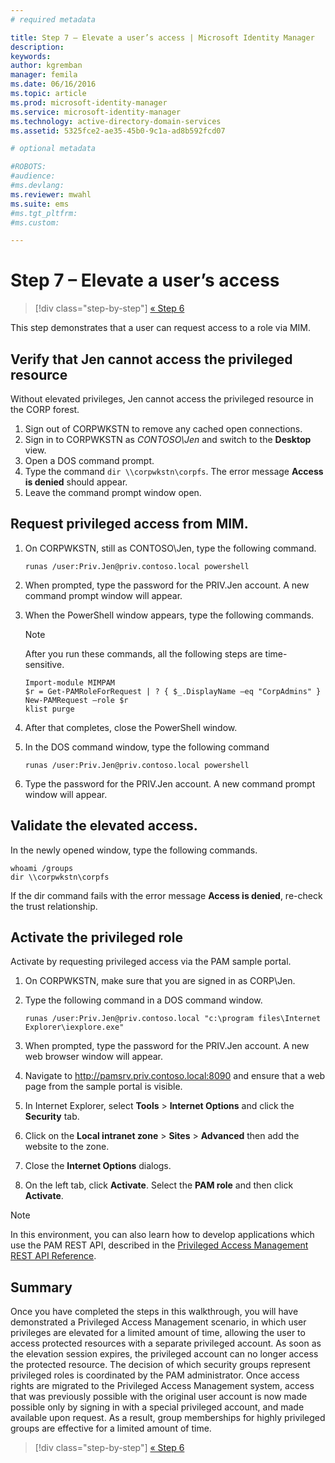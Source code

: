 ```yaml
---
# required metadata

title: Step 7 – Elevate a user’s access | Microsoft Identity Manager
description:
keywords:
author: kgremban
manager: femila
ms.date: 06/16/2016
ms.topic: article
ms.prod: microsoft-identity-manager
ms.service: microsoft-identity-manager
ms.technology: active-directory-domain-services
ms.assetid: 5325fce2-ae35-45b0-9c1a-ad8b592fcd07

# optional metadata

#ROBOTS:
#audience:
#ms.devlang:
ms.reviewer: mwahl
ms.suite: ems
#ms.tgt_pltfrm:
#ms.custom:

---
```


# Step 7 – Elevate a user’s access

>[!div class="step-by-step"]
[« Step 6 ](step-6-transition-group-to-pam.md)


This step demonstrates that a user can request access to a role via MIM.

## Verify that Jen cannot access the privileged resource
Without elevated privileges, Jen cannot access the privileged resource in the CORP forest.

1. Sign out of CORPWKSTN to remove any cached open connections.
2. Sign in to CORPWKSTN as *CONTOSO\Jen* and switch to the **Desktop** view.
3. Open a DOS command prompt.
4. Type the command `dir \\corpwkstn\corpfs`. The error message **Access is denied** should appear.
5. Leave the command prompt window open.

## Request privileged access from MIM.
1. On CORPWKSTN, still as CONTOSO\Jen, type the following command.

    ```
    runas /user:Priv.Jen@priv.contoso.local powershell
    ```

2. When prompted, type the password for the PRIV.Jen account. A new command prompt window will appear.
3. When the PowerShell window appears, type the following commands.

    > [!NOTE] 
    > After you run these commands, all the following steps are time-sensitive.

    ```
    Import-module MIMPAM
    $r = Get-PAMRoleForRequest | ? { $_.DisplayName –eq "CorpAdmins" }
    New-PAMRequest –role $r
    klist purge
    ```

4. After that completes, close the PowerShell window.
5. In the DOS command window, type the following command

    ```
    runas /user:Priv.Jen@priv.contoso.local powershell
    ```

6. Type the password for the PRIV.Jen account. A new command prompt window will appear.

## Validate the elevated access.
In the newly opened window, type the following commands.

```
whoami /groups
dir \\corpwkstn\corpfs
```

If the dir command fails with the error message **Access is denied**, re-check the trust relationship.

## Activate the privileged role
Activate by requesting privileged access via the PAM sample portal.

1. On CORPWKSTN, make sure that you are signed in as CORP\Jen.
2. Type the following command in a DOS command window.

    ```
    runas /user:Priv.Jen@priv.contoso.local "c:\program files\Internet Explorer\iexplore.exe"
    ```

3. When prompted, type the password for the PRIV.Jen account. A new web browser window will appear.
4. Navigate to http://pamsrv.priv.contoso.local:8090 and ensure that a web page from the sample portal is visible.
5. In Internet Explorer, select **Tools** > **Internet Options** and click the **Security** tab.
6. Click on the **Local intranet zone** > **Sites** > **Advanced** then add the website to the zone.
7. Close the **Internet Options** dialogs.
8. On the left tab, click **Activate**. Select the **PAM role** and then click **Activate**.

> [!Note] 
> In this environment, you can also learn how to develop applications which use the PAM REST API, described in the [Privileged Access Management REST API Reference](/microsoft-identity-manager/reference/privileged-access-management-rest-api-reference.md).

## Summary
Once you have completed the steps in this walkthrough, you will have demonstrated a Privileged Access Management scenario, in which user privileges are elevated for a limited amount of time, allowing the user to access protected resources with a separate privileged account. As soon as the elevation session expires, the privileged account can no longer access the protected resource. The decision of which security groups represent privileged roles is coordinated by the PAM administrator. Once access rights are migrated to the Privileged Access Management system, access that was previously possible with the original user account is now made possible only by signing in with a special privileged account, and made available upon request. As a result, group memberships for highly privileged groups are effective for a limited amount of time.

>[!div class="step-by-step"]
[« Step 6 ](step-6-transition-group-to-pam.md)
